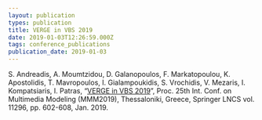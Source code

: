 ```yaml
---
layout: publication
types: publication
title: VERGE in VBS 2019
date: 2019-01-03T12:26:59.000Z
tags: conference_publications
publication_date: 2019-01-03
---
```

S. Andreadis, A. Moumtzidou, D. Galanopoulos, F. Markatopoulou, K. Apostolidis, T. Mavropoulos, I. Gialampoukidis, S. Vrochidis, V. Mezaris, I. Kompatsiaris, I. Patras, “[VERGE in VBS 2019](https://zenodo.org/record/2539291#.X2CgcMBS9PY)”, Proc. 25th Int. Conf. on Multimedia Modeling (MMM2019), Thessaloniki, Greece, Springer LNCS vol. 11296, pp. 602-608, Jan. 2019.